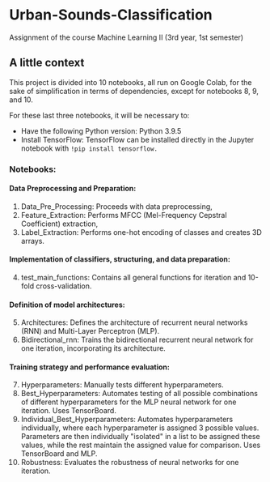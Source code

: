 # Urban-Sounds-Classification
Assignment of the course Machine Learning II (3rd year, 1st semester)

## A little context
This project is divided into 10 notebooks, all run on Google Colab, for the sake of simplification in terms of dependencies, except for notebooks 8, 9, and 10.

For these last three notebooks, it will be necessary to:

* Have the following Python version: Python 3.9.5
* Install TensorFlow: TensorFlow can be installed directly in the Jupyter notebook with
  ```!pip install tensorflow.```
  
### Notebooks:

#### Data Preprocessing and Preparation:

1. Data_Pre_Processing: Proceeds with data preprocessing,
2. Feature_Extraction: Performs MFCC (Mel-Frequency Cepstral Coefficient) extraction,
3. Label_Extraction: Performs one-hot encoding of classes and creates 3D arrays.

#### Implementation of classifiers, structuring, and data preparation:

4. test_main_functions: Contains all general functions for iteration and 10-fold cross-validation.

#### Definition of model architectures:

5. Architectures: Defines the architecture of recurrent neural networks (RNN) and Multi-Layer Perceptron (MLP).
6. Bidirectional_rnn: Trains the bidirectional recurrent neural network for one iteration, incorporating its architecture.

#### Training strategy and performance evaluation:

7. Hyperparameters: Manually tests different hyperparameters.
8. Best_Hyperparameters: Automates testing of all possible combinations of different hyperparameters for the MLP neural network for one iteration. Uses TensorBoard.
9. Individual_Best_Hyperparameters: Automates hyperparameters individually, where each hyperparameter is assigned 3 possible values. Parameters are then individually "isolated" in a list to be assigned these values, while the rest maintain the assigned value for comparison. Uses TensorBoard and MLP.
10. Robustness: Evaluates the robustness of neural networks for one iteration.

